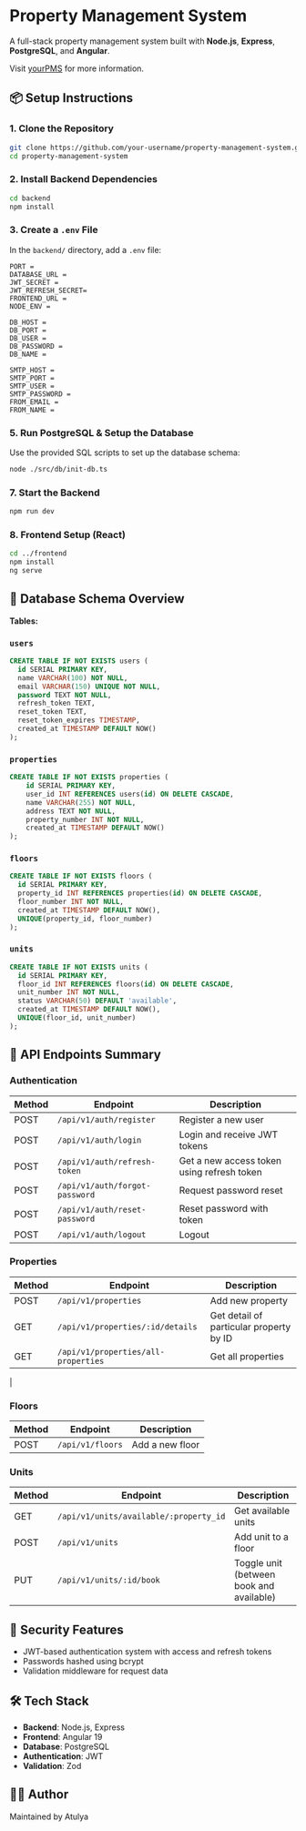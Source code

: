 # Property Management System

A full-stack property management system built with **Node.js**, **Express**, **PostgreSQL**, and **Angular**.

Visit [yourPMS](https://your-pms.netlify.app) for more information.


## 📦 Setup Instructions

### 1. Clone the Repository
```bash
git clone https://github.com/your-username/property-management-system.git
cd property-management-system
```

### 2. Install Backend Dependencies
```bash
cd backend
npm install
```

### 3. Create a `.env` File
In the `backend/` directory, add a `.env` file:
```
PORT =
DATABASE_URL =
JWT_SECRET =
JWT_REFRESH_SECRET=
FRONTEND_URL =
NODE_ENV =

DB_HOST = 
DB_PORT = 
DB_USER = 
DB_PASSWORD = 
DB_NAME = 

SMTP_HOST =
SMTP_PORT =
SMTP_USER = 
SMTP_PASSWORD = 
FROM_EMAIL = 
FROM_NAME =
```

### 5. Run PostgreSQL & Setup the Database
Use the provided SQL scripts to set up the database schema:
```bash
node ./src/db/init-db.ts
```

### 7. Start the Backend
```bash
npm run dev
```

### 8. Frontend Setup (React)
```bash
cd ../frontend
npm install
ng serve
```

## 🧩 Database Schema Overview

**Tables:**

### `users`
```sql
CREATE TABLE IF NOT EXISTS users (
  id SERIAL PRIMARY KEY,
  name VARCHAR(100) NOT NULL,
  email VARCHAR(150) UNIQUE NOT NULL,
  password TEXT NOT NULL,
  refresh_token TEXT,
  reset_token TEXT,
  reset_token_expires TIMESTAMP,
  created_at TIMESTAMP DEFAULT NOW()
);
```

### `properties`
```sql
CREATE TABLE IF NOT EXISTS properties (
    id SERIAL PRIMARY KEY, 
    user_id INT REFERENCES users(id) ON DELETE CASCADE,
    name VARCHAR(255) NOT NULL,
    address TEXT NOT NULL,
    property_number INT NOT NULL,
    created_at TIMESTAMP DEFAULT NOW()
);
```

### `floors`
```sql
CREATE TABLE IF NOT EXISTS floors (
  id SERIAL PRIMARY KEY,
  property_id INT REFERENCES properties(id) ON DELETE CASCADE,
  floor_number INT NOT NULL,
  created_at TIMESTAMP DEFAULT NOW(),
  UNIQUE(property_id, floor_number)
);
```

### `units`
```sql
CREATE TABLE IF NOT EXISTS units (
  id SERIAL PRIMARY KEY,
  floor_id INT REFERENCES floors(id) ON DELETE CASCADE,
  unit_number INT NOT NULL,
  status VARCHAR(50) DEFAULT 'available',
  created_at TIMESTAMP DEFAULT NOW(),
  UNIQUE(floor_id, unit_number)
);
```


## 🔌 API Endpoints Summary

### Authentication
| Method | Endpoint | Description |
|--------|----------|-------------|
| POST | `/api/v1/auth/register` | Register a new user |
| POST | `/api/v1/auth/login` | Login and receive JWT tokens |
| POST | `/api/v1/auth/refresh-token` | Get a new access token using refresh token |
| POST | `/api/v1/auth/forgot-password` | Request password reset |
| POST | `/api/v1/auth/reset-password` | Reset password with token |
| POST | `/api/v1/auth/logout` | Logout |

### Properties
| Method | Endpoint | Description |
|--------|----------|-------------|
| POST | `/api/v1/properties` | Add new property |
| GET | `/api/v1/properties/:id/details` | Get detail of particular property by ID |
| GET | `/api/v1/properties/all-properties` | Get all properties|
|
### Floors
| Method | Endpoint | Description |
|--------|----------|-------------|
| POST | `/api/v1/floors` | Add a new floor |


### Units
| Method | Endpoint | Description |
|--------|----------|-------------|
| GET | `/api/v1/units/available/:property_id` | Get available units |
| POST | `/api/v1/units` | Add unit to a floor |
| PUT | `/api/v1/units/:id/book` | Toggle unit (between book and available) |

## 🔐 Security Features
- JWT-based authentication system with access and refresh tokens
- Passwords hashed using bcrypt
- Validation middleware for request data


## 🛠️ Tech Stack
- **Backend**: Node.js, Express
- **Frontend**: Angular 19
- **Database**: PostgreSQL
- **Authentication**: JWT
- **Validation**: Zod

## 🧑‍💻 Author
Maintained by Atulya
